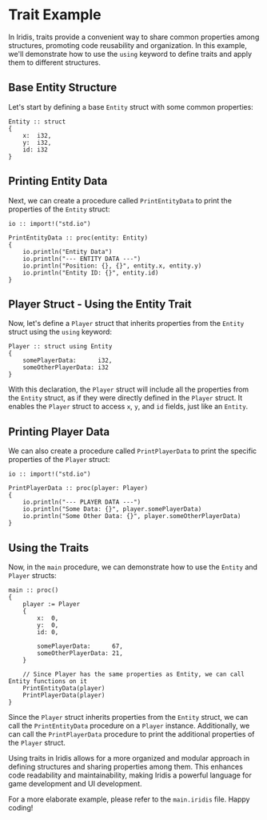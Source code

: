 # Trait Example

In Iridis, traits provide a convenient way to share common properties among structures, promoting code reusability and organization. In this example, we'll demonstrate how to use the `using` keyword to define traits and apply them to different structures.

## Base Entity Structure

Let's start by defining a base `Entity` struct with some common properties:

```iridis
Entity :: struct
{
    x:  i32,
    y:  i32,
    id: i32
}
```

## Printing Entity Data

Next, we can create a procedure called `PrintEntityData` to print the properties of the `Entity` struct:

```iridis
io :: import!("std.io")

PrintEntityData :: proc(entity: Entity)
{
    io.println("Entity Data")
    io.println("--- ENTITY DATA ---")
    io.println("Position: {}, {}", entity.x, entity.y)
    io.println("Entity ID: {}", entity.id)
}
```

## Player Struct - Using the Entity Trait

Now, let's define a `Player` struct that inherits properties from the `Entity` struct using the `using` keyword:

```iridis
Player :: struct using Entity
{
    somePlayerData:      i32,
    someOtherPlayerData: i32
}
```

With this declaration, the `Player` struct will include all the properties from the `Entity` struct, as if they were directly defined in the `Player` struct. It enables the `Player` struct to access `x`, `y`, and `id` fields, just like an `Entity`.

## Printing Player Data

We can also create a procedure called `PrintPlayerData` to print the specific properties of the `Player` struct:

```iridis
io :: import!("std.io")

PrintPlayerData :: proc(player: Player)
{
    io.println("--- PLAYER DATA ---")    
    io.println("Some Data: {}", player.somePlayerData)
    io.println("Some Other Data: {}", player.someOtherPlayerData)
}
```

## Using the Traits

Now, in the `main` procedure, we can demonstrate how to use the `Entity` and `Player` structs:

```iridis
main :: proc()
{
    player := Player 
    {
        x:  0,
        y:  0, 
        id: 0,

        somePlayerData:      67,
        someOtherPlayerData: 21,
    }

    // Since Player has the same properties as Entity, we can call Entity functions on it
    PrintEntityData(player)
    PrintPlayerData(player)
}
```

Since the `Player` struct inherits properties from the `Entity` struct, we can call the `PrintEntityData` procedure on a `Player` instance. Additionally, we can call the `PrintPlayerData` procedure to print the additional properties of the `Player` struct.

Using traits in Iridis allows for a more organized and modular approach in defining structures and sharing properties among them. This enhances code readability and maintainability, making Iridis a powerful language for game development and UI development.

For a more elaborate example, please refer to the `main.iridis` file. Happy coding!
